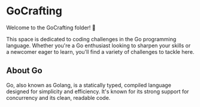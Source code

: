 # GoCrafting

Welcome to the GoCrafting folder! 🚀

This space is dedicated to coding challenges in the Go programming language. Whether you're a Go enthusiast looking to sharpen your skills or a newcomer eager to learn, you'll find a variety of challenges to tackle here.

## About Go

Go, also known as Golang, is a statically typed, compiled language designed for simplicity and efficiency. It's known for its strong support for concurrency and its clean, readable code.
